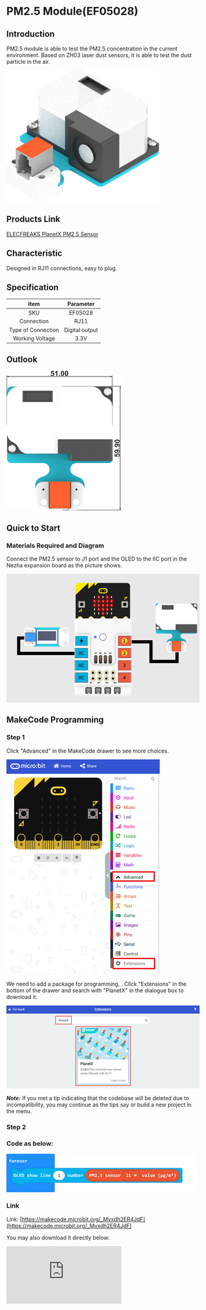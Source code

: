 # PM2.5 Module(EF05028)

## Introduction

PM2.5 module is able to test the PM2.5 concentration in the current environment. Based on ZH03 laser dust sensors, it is able to test the dust particle in the air.

![](./images/05028_01.png)

## Products Link

[ELECFREAKS PlanetX PM2.5 Sensor](https://shop.elecfreaks.com/products/elecfreaks-planetx-pm2-5-sensor?_pos=1&_sid=58cf47364&_ss=r)

## Characteristic


 Designed in RJ11 connections, easy to plug.

## Specification


Item | Parameter
:-: | :-:
SKU|EF05028
Connection|RJ11
Type of Connection|Digital output
Working Voltage|3.3V


## Outlook



![](./images/05028_02.png)

## Quick to Start


### Materials Required and Diagram

 Connect the PM2.5 sensor to J1 port and the OLED to the IIC port in the Nezha expansion board as the picture shows.


![](./images/05028_03.png)

## MakeCode Programming


### Step 1

Click "Advanced" in the MakeCode drawer to see more choices.

![](./images/05001_04.png)

We need to add a package for programming, . Click "Extensions" in the bottom of the drawer and search with "PlanetX" in the dialogue box to download it.

![](./images/05001_05.png)

***Note:*** If you met a tip indicating that the codebase will be deleted due to incompatibility, you may continue as the tips say or build a new project in the menu.

### Step 2

### Code as below:

![](./images/05028_06.png)


### Link
Link: [https://makecode.microbit.org/_Mvxdh2ER4JdF](https://makecode.microbit.org/_Mvxdh2ER4JdF)

You may also download it directly below:


<div
    style={{
        position: 'relative',
        paddingBottom: '60%',
        overflow: 'hidden',
    }}
>
    <iframe
        src="https://makecode.microbit.org/_Mvxdh2ER4JdF"
        frameborder="0"
        sandbox="allow-popups allow-forms allow-scripts allow-same-origin"
        style={{
            position: 'absolute',
            width: '100%',
            height: '100%',
        }}
    />
</div>


### Result
 The value detected from the PM2.5 module display on the OLED screen.

## Python Programming


### Step 1

Download the package and unzip it: [PlanetX_MicroPython](https://github.com/lionyhw/PlanetX_MicroPython/archive/master.zip)

Go to  [Python editor](https://python.microbit.org/v/2.0)

![](./images/05001_07.png)

We need to add enum.py and PM25.py for programming. Click "Load/Save" and then click "Show Files (1)" to see more choices, click "Add file" to add enum.py and PM25.py from the unzipped package of PlanetX_MicroPython.

![](./images/05001_08.png)
![](./images/05001_09.png)
![](./images/05028_10.png)

### Step 2

### Reference

```
from microbit import *
from enum import *
from pm25 import *

pm2_5 = PM25(J1)
while True:
    print(pm2_5.get_pm25())
    sleep(1000)

```


### Result
 The value detected from the PM2.5 module display on the micro:bit.

## Relevant File


## Technique File
